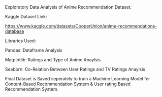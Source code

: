 Exploratory Data Analysis of Anime Recommendation Dataset.

Kaggle Dataset Link:

https://www.kaggle.com/datasets/CooperUnion/anime-recommendations-database

Libraries Used:

Pandas: Dataframe Analysis

Matplotlib: Ratings and Type of Anime Anaylsis

Seaborn: Co-Relation Between User Ratings and TV Ratings Anaylsis

Final Dataset is Saved seperately to train a Machine Learning Model for Content-Based Recommendation System & User rating Based Recommendation System.